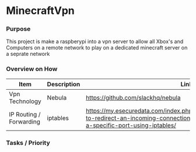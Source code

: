 # MinecraftVpn

### Purpose
This project is make a raspberypi into a vpn server to allow all Xbox's and Computers on a remote network to play on a dedicated minecraft server on a seprate network

### Overview on How

| Item | Description | Link | 
| ---- | ---------- | ---- |
| Vpn Technology | Nebula | https://github.com/slackhq/nebula |
| IP Routing / Forwarding | iptables | https://my.esecuredata.com/index.php?/knowledgebase/article/49/how-to-redirect-an-incoming-connection-to-a-different-ip-address-on-a-specific-port-using-iptables/ |


### Tasks / Priority
